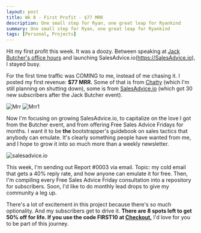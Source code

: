 ```yaml
---
layout: post
title: Wk 8 - First Profit - $77 MRR
description: One small step for Ryan, one great leap for Ryankind
summary: One small step for Ryan, one great leap for Ryankind
tags: [Personal, Projects]
---
```


Hit my first profit this week. It was a doozy. Between speaking at [Jack Butcher's office hours](https://twitter.com/jackbutcher/status/1324455808709627908) and launching SalesAdvice.io(https://SalesAdvice.io), I stayed busy.

For the first time traffic was COMING to me, instead of me chasing it. I posted my first revenue: **$77 MRR.** Some of that is from [Chatty](https://trychatty.com/) (which I'm still planning on shutting down), some is from [SalesAdvice.io](https://salesadvice.io/) (which got 30 new subscribers after the Jack Butcher event).

![Mrr](https://i.imgur.com/8AhSIfw.png)
![Mrr1](https://i.imgur.com/hWUsrRL.png)

Now I'm focusing on growing SalesAdvice.io, to capitalize on the love I got from the Butcher event, and from offering Free Sales Advice Fridays for months. I want it to be **the** bootstrapper's guidebook on sales tactics that anybody can emulate. It's clearly something people have wanted from me, and I hope to grow it into so much more than a weekly newsletter.

![salesadvice.io](https://i.imgur.com/PnrDZZM.png)

This week, I'm sending out Report #0003 via email. Topic: my cold email that gets a 40% reply rate, and how anyone can emulate it for free. Then, I'm compiling every Free Sales Advice Friday consultation into a repository for subscribers. Soon, I'd like to do monthly lead drops to give my community a leg up.

There's a lot of excitement in this project because there's so much optionality. And my subscribers get to drive it. **There are 8 spots left to get 50% off for life. If you use the code FIRST10 at [Checkout](https://gum.co/DyZff),** I'd love for you to be part of this journey.
